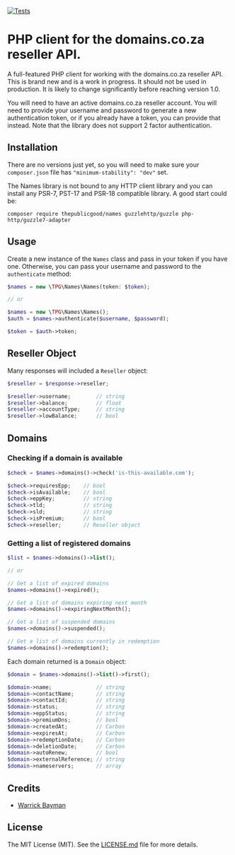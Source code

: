 [![Tests](https://github.com/tpg/names/actions/workflows/tests.yml/badge.svg)](https://github.com/tpg/names/actions/workflows/tests.yml)

# PHP client for the domains.co.za reseller API.

A full-featured PHP client for working with the domains.co.za reseller API. This is brand new and is a work in progress. It should not be used in production. It is likely to change significantly before reaching version 1.0.

You will need to have an active domains.co.za reseller account. You will need to provide your username and password to generate a new authentication token, or if you already have a token, you can provide that instead. Note that the library does not support 2 factor authentication.

## Installation
There are no versions just yet, so you will need to make sure your `composer.json` file has `"minimum-stability": "dev"` set.

The Names library is not bound to any HTTP client library and you can install any PSR-7, PST-17 and PSR-18 compatible library. A good start could be:

```shell
composer require thepublicgood/names guzzlehttp/guzzle php-http/guzzle7-adapter
```

## Usage
Create a new instance of the `Names` class and pass in your token if you have one. Otherwise, you can pass your username and password to the `authenticate` method:

```php
$names = new \TPG\Names\Names(token: $token);

// or

$names = new \TPG\Names\Names();
$auth = $names->authenticate($username, $password);

$token = $auth->token;
```

## Reseller Object
Many responses will included a `Reseller` object:

```php
$reseller = $response->reseller;

$reseller->username;        // string
$reseller->balance;         // float
$reseller->accountType;     // string
$reseller->lowBalance;      // bool
```

## Domains

### Checking if a domain is available

```php
$check = $names->domains()->check('is-this-available.com');

$check->requiresEpp;    // bool
$check->isAvailable;    // bool
$check->eppKey;         // string
$check->tld;            // string
$check->sld;            // string
$check->isPremium;      // bool
$check->reseller;       // Reseller object
```

### Getting a list of registered domains
```php
$list = $names->domains()->list();

// or

// Get a list of expired domains
$names->domains()->expired();

// Get a list of domains expiring next month
$names->domains()->expiringNextMonth();

// Get a list of suspended domains
$names->domains()->suspended();

// Get a list of domains currently in redemption
$names->domains()->redemption();
```

Each domain returned is a `Domain` object:

```php
$domain = $names->domains()->list()->first();

$domain->name;              // string
$domain->contactName;       // string
$domain->contactId;         // string
$domain->status;            // string
$domain->eppStatus;         // string
$domain->premiumDns;        // bool
$domain->createdAt;         // Carbon
$domain->expiresAt;         // Carbon
$domain->redemptionDate;    // Carbon
$domain->deletionDate;      // Carbon
$domain->autoRenew;         // bool
$domain->externalReference; // string
$domain->nameservers;       // array
```

## Credits
- [Warrick Bayman](https://github.com/warrickbayman)

## License
The MIT License (MIT). See the [LICENSE.md]() file for more details.

